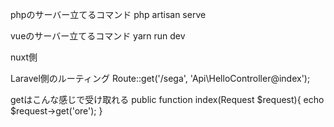 phpのサーバー立てるコマンド
php artisan serve

vueのサーバー立てるコマンド
yarn run dev

nuxt側
<script>
  export default {
    async asyncData ({ app }) {
      const data = await app.$axios.$get('http://localhost:8000/api/sega?ore=kimi')
      return { data }
    }
  }
</script>

Laravel側のルーティング
Route::get('/sega', 'Api\HelloController@index');

getはこんな感じで受け取れる
public function index(Request $request){
        echo $request->get('ore');
    }